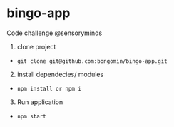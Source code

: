 # bingo-app
Code challenge @sensoryminds

1. clone project 
- `git clone git@github.com:bongomin/bingo-app.git`

2. install dependecies/ modules
- `npm install or npm i`

3. Run application
- `npm start`

